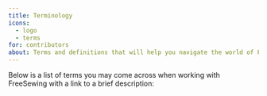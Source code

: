 ```yaml
---
title: Terminology
icons: 
  - logo
  - terms
for: contributors
about: Terms and definitions that will help you navigate the world of FreeSewing
---
```


Below is a list of terms you may come across when working with FreeSewing with a
link to a brief description:

<ReadMore list />
